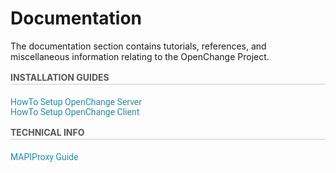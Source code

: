 # Documentation #

The documentation section contains tutorials, references, and
miscellaneous information relating to the OpenChange Project.

<div class="col-8" style="margin-left:0">
<h3 style="font-size: 14px;line-height: 21px;color: #555;text-transform: uppercase;border-bottom: 1px solid #CCC;margin: 0 0 20px;">Installation Guides</h3>
<p style="color:#888">
<a style="text-decoration: none;color: #258AAF;font: 14px Roboto, sans-serif;" href="/developers/initializing.html">HowTo Setup OpenChange Server</a><br>
<a style="text-decoration: none;color: #258AAF;font: 14px Roboto, sans-serif;" href="http://tracker.openchange.org/projects/openchange/wiki/HowTo_Setup_OpenChange_Client">HowTo Setup OpenChange Client</a>
</p>
</div>
<div class="col-8" style="margin-right:0">
<h3 style="font-size: 14px;line-height: 21px;color: #555;text-transform: uppercase;border-bottom: 1px solid #CCC;margin: 0 0 20px;">Technical Info</h3>
<p style="color:#888">
<a style="text-decoration: none;color: #258AAF;font: 14px Roboto, sans-serif;" href="mapiproxy/index.html">MAPIProxy Guide</a><br>
</p>
</div>
